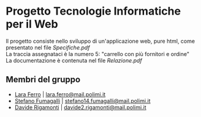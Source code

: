 # Progetto Tecnologie Informatiche per il Web

Il progetto consiste nello sviluppo di un'applicazione web, pure html, come presentato nel file <i>Specifiche.pdf</i><br>
La traccia assegnataci è la numero 5: "carrello con più fornitori e ordine"<br>
La documentazione è contenuta nel file <i>Relazione.pdf</i>

 ## Membri del gruppo
* [Lara Ferro](https://github.com/aralara) | lara.ferro@mail.polimi.it 
* [Stefano Fumagalli](https://github.com/stefuma19) | stefano14.fumagalli@mail.polimi.it
* [Davide Rigamonti](https://github.com/davide-rigamonti-polimi) | davide2.rigamonti@mail.polimi.it
